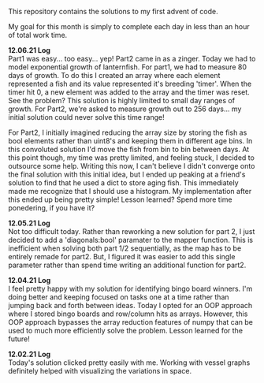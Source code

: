 This repository contains the solutions to my first advent of code. 

My goal for this month is simply to complete each day in less than an hour of total work time.

<b>12.06.21 Log</b><br>
Part1 was easy... too easy... yep! Part2 came in as a zinger. Today we had to model exponential growth of lanternfish. For part1, we had to measure 80 days of growth. To do this I created an array where each element represented a fish and its value represented it's breeding 'timer'. When the timer hit 0, a new element was added to the array and the timer was reset. See the problem? This solution is highly limited to small day ranges of growth. For Part2, we're asked to measure growth out to 256 days... my initial solution could never solve this time range!

For Part2, I initially imagined reducing the array size by storing the fish as bool elements rather than uint8's and keeping them in different age bins. In this convoluted solution I'd move the fish from bin to bin between days. At this point though, my time was pretty limited, and feeling stuck, I decided to outsource some help. Writing this now, I can't believe I didn't converge onto the final solution with this initial idea, but I ended up peaking at a friend's solution to find that he used a dict to store aging fish. This immediately made me recognize that I should use a histogram. My implementation after this ended up being pretty simple! Lesson learned? Spend more time ponedering, if you have it?

<b>12.05.21 Log</b><br>
Not too difficult today. Rather than reworking a new solution for part 2, I just decided to add a 'diagonals:bool' paramater to the mapper function. This is inefficient when solving both part 1/2 sequentially, as the map has to be entirely remade for part2. But, I figured it was easier to add this single parameter rather than spend time writing an additional function for part2.

<b>12.04.21 Log</b><br>
I feel pretty happy with my solution for identifying bingo board winners. I'm doing better and keeping focused on tasks one at a time rather than jumping back and forth between ideas. Today I opted for an OOP approach where I stored bingo boards and row/column hits as arrays. However, this OOP approach bypasses the array reduction features of numpy that can be used to much more efficiently solve the problem. Lesson learned for the future!

<b>12.02.21 Log</b><br>
Today's solution clicked pretty easily with me. Working with vessel graphs definitely helped with visualizing the variations in space.
